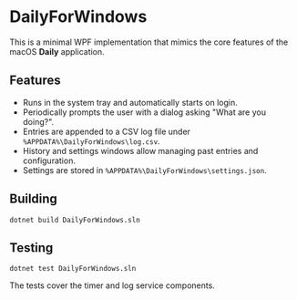 # DailyForWindows

This is a minimal WPF implementation that mimics the core features of the macOS **Daily** application.

## Features

- Runs in the system tray and automatically starts on login.
- Periodically prompts the user with a dialog asking "What are you doing?".
- Entries are appended to a CSV log file under `%APPDATA%\DailyForWindows\log.csv`.
- History and settings windows allow managing past entries and configuration.
- Settings are stored in `%APPDATA%\DailyForWindows\settings.json`.

## Building

```
dotnet build DailyForWindows.sln
```

## Testing

```
dotnet test DailyForWindows.sln
```

The tests cover the timer and log service components.
